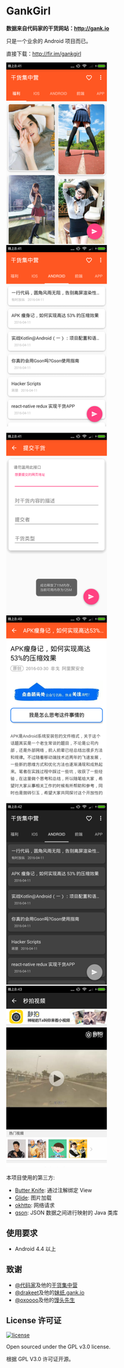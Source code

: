 # GankGirl 

**数据来自代码家的干货网站：http://gank.io**

只是一个业余的 Android 项目而已。

直接下载：http://fir.im/gankgirl

<img src="/screenshots/s1.png" alt="screenshot" title="screenshot" width="270" height="486" />   <img src="/screenshots/s2.png" alt="screenshot" title="screenshot" width="270" height="486" />

<img src="/screenshots/s3.png" alt="screenshot" title="screenshot" width="270" height="486" />   <img src="/screenshots/s4.png" alt="screenshot" title="screenshot" width="270" height="486" />

<img src="/screenshots/s5.png" alt="screenshot" title="screenshot" width="270" height="486" />   <img src="/screenshots/s6.png" alt="screenshot" title="screenshot" width="270" height="486" />

本项目使用的第三方:

- [Butter Knife](http://jakewharton.github.io/butterknife/): 通过注解绑定 View
- [Glide](https://github.com/bumptech/glide): 图片加载
- [okhttp](https://github.com/square/okhttp): 网络请求 
- [gson](https://github.com/google/gson): JSON 数据之间进行映射的 Java 类库

## 使用要求

- Android 4.4 以上

## 致谢

- [@代码家](http://weibo.com/u/1628291124)及他的[干货集中营](http://gank.io)
- [@drakeet](http://weibo.com/drak11t)及他的[妹纸.gank.io](https://github.com/drakeet/Meizhi)
- [@oxoooo](http://weibo.com/xingrz)及他的[馒头先生](https://github.com/oxoooo/mr-mantou-android)

## License 许可证

[![license](https://img.shields.io/github/license/viosey/hexo-theme-material.svg?style=flat-square)](https://github.com/dalingge/GankGirl/blob/master/LICENSE)

Open sourced under the GPL v3.0 license.

根据 GPL V3.0 许可证开源。
